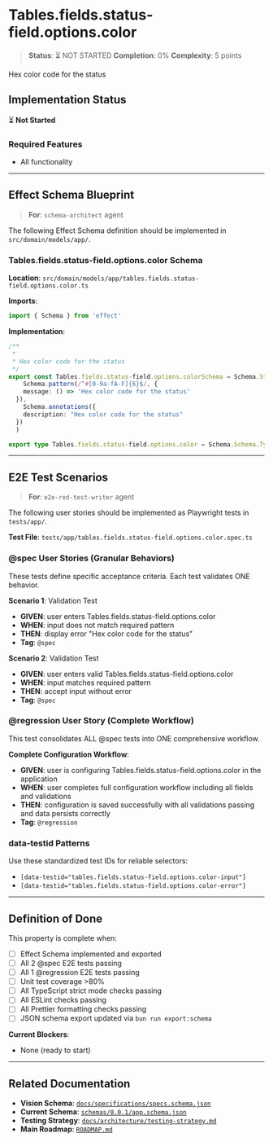 # Tables.fields.status-field.options.color

> **Status**: ⏳ NOT STARTED
> **Completion**: 0%
> **Complexity**: 5 points

Hex color code for the status

## Implementation Status

⏳ **Not Started**

### Required Features

- All functionality

---

## Effect Schema Blueprint

> **For**: `schema-architect` agent

The following Effect Schema definition should be implemented in `src/domain/models/app/`.

### Tables.fields.status-field.options.color Schema

**Location**: `src/domain/models/app/tables.fields.status-field.options.color.ts`

**Imports**:

```typescript
import { Schema } from 'effect'
```

**Implementation**:

```typescript
/**
 *
 * Hex color code for the status
 */
export const Tables.fields.status-field.options.colorSchema = Schema.String.pipe(
    Schema.pattern(/^#[0-9a-fA-F]{6}$/, {
    message: () => 'Hex color code for the status'
  }),
    Schema.annotations({
    description: "Hex color code for the status"
  })
  )

export type Tables.fields.status-field.options.color = Schema.Schema.Type<typeof Tables.fields.status-field.options.colorSchema>
```

---

## E2E Test Scenarios

> **For**: `e2e-red-test-writer` agent

The following user stories should be implemented as Playwright tests in `tests/app/`.

**Test File**: `tests/app/tables.fields.status-field.options.color.spec.ts`

### @spec User Stories (Granular Behaviors)

These tests define specific acceptance criteria. Each test validates ONE behavior.

**Scenario 1**: Validation Test

- **GIVEN**: user enters Tables.fields.status-field.options.color
- **WHEN**: input does not match required pattern
- **THEN**: display error "Hex color code for the status"
- **Tag**: `@spec`

**Scenario 2**: Validation Test

- **GIVEN**: user enters valid Tables.fields.status-field.options.color
- **WHEN**: input matches required pattern
- **THEN**: accept input without error
- **Tag**: `@spec`

### @regression User Story (Complete Workflow)

This test consolidates ALL @spec tests into ONE comprehensive workflow.

**Complete Configuration Workflow**:

- **GIVEN**: user is configuring Tables.fields.status-field.options.color in the application
- **WHEN**: user completes full configuration workflow including all fields and validations
- **THEN**: configuration is saved successfully with all validations passing and data persists correctly
- **Tag**: `@regression`

### data-testid Patterns

Use these standardized test IDs for reliable selectors:

- `[data-testid="tables.fields.status-field.options.color-input"]`
- `[data-testid="tables.fields.status-field.options.color-error"]`

---

## Definition of Done

This property is complete when:

- [ ] Effect Schema implemented and exported
- [ ] All 2 @spec E2E tests passing
- [ ] All 1 @regression E2E tests passing
- [ ] Unit test coverage >80%
- [ ] All TypeScript strict mode checks passing
- [ ] All ESLint checks passing
- [ ] All Prettier formatting checks passing
- [ ] JSON schema export updated via `bun run export:schema`

**Current Blockers**:

- None (ready to start)

---

## Related Documentation

- **Vision Schema**: [`docs/specifications/specs.schema.json`](../specs.schema.json)
- **Current Schema**: [`schemas/0.0.1/app.schema.json`](../../schemas/0.0.1/app.schema.json)
- **Testing Strategy**: [`docs/architecture/testing-strategy.md`](../../architecture/testing-strategy.md)
- **Main Roadmap**: [`ROADMAP.md`](../../../ROADMAP.md)

